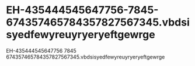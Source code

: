 # EH-435444545647756-7845-674357465784357827567345.vbdsisyedfewyreuyryeryeftgewrge
EH-435444545647756 7845 674357465784357827567345.vbdsisyedfewyreuyryeryeftgewrge
